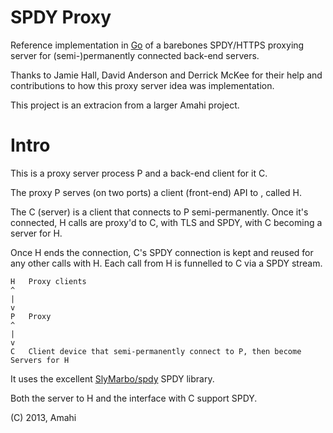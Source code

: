 SPDY Proxy
==========

Reference implementation in [Go](http://golang.org/) of a barebones SPDY/HTTPS proxying server for (semi-)permanently connected back-end servers.

Thanks to Jamie Hall, David Anderson and Derrick McKee for their help and contributions to how this proxy server idea was implementation.

This project is an extracion from a larger Amahi project.

Intro
=====

This is a proxy server process P and a back-end client for it C.

The proxy P serves (on two ports) a client (front-end) API to , called H.

The C (server) is a client that connects to P semi-permanently. Once it's connected, H calls are proxy'd to C, with TLS and SPDY, with C becoming a server for H. 

Once H ends the connection, C's SPDY connection is kept and reused for any other calls with H. Each call from H is funnelled to C via a SPDY stream.

	H	Proxy clients
	^
	|
	v
	P	Proxy
	^
	|
	v
	C	Client device that semi-permanently connect to P, then become Servers for H

It uses the excellent [SlyMarbo/spdy](https://github.com/SlyMarbo/spdy/) SPDY library.

Both the server to H and the interface with C support SPDY.

(C) 2013, Amahi
